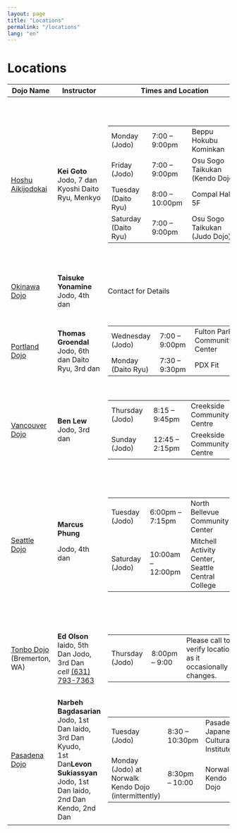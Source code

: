 ```yaml
---
layout: page
title: "Locations"
permalink: "/locations"
lang: "en"
---
```


<h1 class="entry-title">Locations</h1>
<table class="c-location-table">

<thead>
<tr>
<th>Dojo Name</th>
<th>Instructor</th>
<th>Times and Location</th>
<th>Cost</th>
<th>Notes</th>
</tr>
</thead>
<tbody>
<tr>
<td><a href="#contactUs">Hoshu Aikijodokai</a></td>
<td><strong>Kei Goto</strong> Jodo, 7 dan Kyoshi Daito Ryu, Menkyo</td>
<td>
<table>
<tbody>
<tr>
<td>Monday (Jodo)</td>
<td>7:00 – 9:00pm</td>
<td>Beppu Hokubu Kominkan</td>
</tr>
<tr>
<td>Friday (Jodo)</td>
<td>7:00 – 9:00pm</td>
<td>Osu Sogo Taikukan (Kendo Dojo)</td>
</tr>
<tr>
<td>Tuesday (Daito Ryu)</td>
<td>8:00 – 10:00pm</td>
<td>Compal Hall 5F</td>
</tr>
<tr>
<td>Saturday (Daito Ryu)</td>
<td>7:00 – 9:00pm</td>
<td>Osu Sogo Taikukan (Judo&nbsp;Dojo)</td>
</tr>
</tbody>
</table>
</td>
<td>5,000 yen per month for both or 3,000 yen for&nbsp;one art.</td>
<td>
<table>
<tbody>
<tr>
<td>
                <a href="https://www.google.com/maps/place/%E5%88%A5%E5%BA%9C%E5%B8%82%E5%8C%97%E9%83%A8%E5%9C%B0%E5%8C%BA%E5%85%AC%E6%B0%91%E9%A4%A8/@33.3197,131.4992996,15z/data=!4m2!3m1!1s0x0:0x6f4580d5ece24bbe">Beppu Hokubu Kominkan </a>6-54 Shoningahamacho, Beppu, Oita Prefecture 874-0023, Japan
              </td>
</tr>
<tr>
<td>
                <a href="https://www.google.com/maps/place/Osu+Sports+Park/@33.3198414,131.4380145,12z/data=!4m5!1m2!2m1!1z57eP5ZCI6YGL5YuV5YWs5ZyS!3m1!1s0x35469fb9644fc6ed:0xc16011fad11cdb51">Osu Sogo Taikukan </a>1 Aobamachi, Oita, Oita Prefecture 870-0908, Japan
              </td>
</tr>
<tr>
<td>
                <a href="https://www.google.com/maps/place/%E3%82%B3%E3%83%B3%E3%83%91%E3%83%AB%E3%83%9B%E3%83%BC%E3%83%AB/@33.2353682,131.6088859,17z/data=!3m1!4b1!4m2!3m1!1s0x35469f7aa735032f:0x117517ede5970536">Compal Hall Judo Dojo </a>1 Chome-5-38 Funaimachi, Oita, Oita Prefecture 870-0021, Japan
              </td>
</tr>
</tbody>
</table>
</td>
</tr>
<tr>
<td><a href="#contactUs">Okinawa Dojo</a></td>
<td><strong>Taisuke Yonamine</strong> Jodo, 4th dan</td>
<td>Contact for Details</td>
<td>Contact for Details</td>
<td>Naha, Okinawa, Japan Contact for Details</td>
</tr>
<tr>
<td><a href="#contactUs">Portland Dojo</a></td>
<td><strong>Thomas Groendal</strong> Jodo, 6th dan Daito Ryu, 3rd dan</td>
<td>
<table>
<tbody>
<tr>
<td>Wednesday (Jodo)</td>
<td>7:00 – 9:00pm</td>
<td>Fulton Park Community Center</td>
</tr>
<tr>
<td>Monday (Daito Ryu)</td>
<td>7:30 – 9:30pm</td>
<td>PDX Fit</td>
</tr>
</tbody>
</table>
</td>
<td>
        $50 per month inclusive<p></p>
<form action="https://www.paypal.com/cgi-bin/webscr?cmd=_s-xclick&amp;hosted_button_id=AXVY4CKK895N8" method="post" target="_top"><br>
          <a href="https://www.paypal.com/cgi-bin/webscr?cmd=_s-xclick&amp;hosted_button_id=AXVY4CKK895N8" target="_blank"><input alt="PayPal - The safer, easier way to pay online!" name="submit" src="https://www.paypalobjects.com/en_US/i/btn/btn_subscribeCC_LG.gif" type="image"></a><br>
          <img src="https://www.paypalobjects.com/en_US/i/scr/pixel.gif" alt="" width="1" height="1" border="0" scale="0"><br>
        </form>
</td>
<td>
        <a href="https://www.google.co.jp/maps/place/Fulton+Park+Community+Center/@45.4709182,-122.6789167,15z/data=!4m2!3m1!1s0x0:0xeb68d6fc5505a607">Fulton Park Community Center </a>68 SW Miles St, Portland, OR 97219, United States<br>
        <a href="https://www.facebook.com/PDXFit-1413771992226005/">PDX Fit </a>9212 SE Ramona St, Portland, Oregon 97266, United States
      </td>
</tr>
<tr>
<td><a href="#contactUs">Vancouver Dojo</a></td>
<td><strong>Ben Lew</strong> Jodo, 3rd dan</td>
<td>
<table>
<tbody>
<tr>
<td>Thursday (Jodo)</td>
<td>8:15 – 9:45pm</td>
<td>Creekside Community Centre</td>
</tr>
<tr>
<td>Sunday (Jodo)</td>
<td>12:45 – 2:15pm</td>
<td>Creekside Community Centre</td>
</tr>
</tbody>
</table>
</td>
<td>Jodo fees are $15 drop in; $100 per 2 month session</td>
<td>
        Jodo practice is at<br>
        <a href="https://www.google.co.jp/maps/place/Creekside+Community+Recreation+Centre/@49.2716855,-123.1054382,15z/data=!4m2!3m1!1s0x0:0xb9cf1a82159f6593">Creekside Community Centre</a><br>
        1 Athletes Way Vancouver, BC V5Y 0B1, Canada.
      </td>
</tr>
<tr>
<td><a href="#contactUs">Seattle Dojo</a></td>
<td>
<div><strong>Marcus Phung</strong></div>
<p>        Jodo, 4th dan
      </p></td>
<td>
<table>
<tbody>
<tr>
<td>Tuesday (Jodo)</td>
<td>6:00pm – 7:15pm</td>
<td>North Bellevue Community Center</td>
</tr>
<tr>
<td>Saturday (Jodo)</td>
<td>10:00am – 12:00pm</td>
<td>Mitchell Activity Center, Seattle Central College</td>
</tr>
</tbody>
</table>
</td>
<td>
        $50/month, $15 drop-in<p></p>
<form action="https://www.paypal.com/cgi-bin/webscr" method="post" target="_top">
<input type="hidden" name="cmd" value="_s-xclick"><br>
<input type="hidden" name="hosted_button_id" value="YV9RE5XFAN6KS"><br>
<input type="image" src="https://www.paypalobjects.com/en_US/i/btn/btn_subscribeCC_LG.gif" border="0" name="submit" alt="PayPal - The safer, easier way to pay online!"><br>
<img alt="" border="0" src="https://www.paypalobjects.com/en_US/i/scr/pixel.gif" width="1" height="1" scale="0"><br>
</form>
</td>
<td>
<div>
          <a href="https://www.google.co.jp/maps/place/4063+148th+Ave+NE,+Bellevue,+WA+98009,+USA/data=!4m2!3m1!1s0x54906d6b250f6d75:0x958575e40e2a19ca?sa=X&amp;ved=0CBwQ8gEwAGoVChMIj9q9gv30yAIVF-RjCh13lQMb">North Bellevue Community Center</a><br>
          (Craft Room)
        </div>
<p>        4063 148th Ave NE Bellevue, WA 98009, United States</p>
<div>
          <a href="https://www.google.co.jp/maps/place/Mitchell+Activity+Center/@47.6169992,-122.3225553,17z/data=!3m1!4b1!4m5!3m4!1s0x54906acd2615ba87:0x219d8fe390d08fc4!8m2!3d47.6169956!4d-122.3203666">Mitchell Activity Center</a><br>
          (Dance Studio), Seattle Central College
        </div>
<p>        1718 Broadway, Seattle, WA 98122, United States
      </p></td>
</tr>
<tr>
<td>
        <a href="http://swordsandsticks.com">Tonbo Dojo</a> (Bremerton, WA)
      </td>
<td>
        <strong>Ed Olson</strong><br>
        Iaido, 5th Dan Jodo, 3rd Dan<br>
        <i>cell</i> <a href="tel:16317937363">(631) 793-7363</a>
      </td>
<td>
<table>
<tbody>
<tr>
<td>Thursday (Jodo)</td>
<td>8:00pm – 9:00</td>
<td>
                Please call to verify location, as it occasionally changes.
              </td>
</tr>
</tbody>
</table>
</td>
<td>
        See the<br>
        <a href="http://swordsandsticks.com/schedule-and-fees">Tonbo Dojo site</a> for fees
      </td>
<td>
        <a href="https://www.google.ca/maps/place/130+Marion+Ave+N,+Bremerton,+WA+98312,+USA/@47.5642773,-122.6646213,17z/data=!3m1!4b1!4m8!1m2!2m1!1s130+Marion+Ave.+Bremerton,+WA+United+States!3m4!1s0x54903711d507db45:0xf1180247a4e65f2d!8m2!3d47.5642737!4d-122.6624273">Bremerton School Administration Building</a>, but sometimes at<br>
        <a href="https://www.google.ca/maps/place/Chico+Alliance+Church/@47.5985932,-122.710919,17z/data=!3m1!4b1!4m5!3m4!1s0x549030c4a1c1743f:0x9447b700de855291!8m2!3d47.5985932!4d-122.7087303">Chico Alliance Church, Chico</a>. Call us to verify our next training location.
      </td>
</tr>
<tr>
<td><a href="#contactUs">Pasadena Dojo</a></td>
<td>
        <strong>Narbeh Bagdasarian</strong> Jodo, 1st Dan Iaido, 3rd Dan Kyudo,<br>
        1st Dan<strong>Levon Sukiassyan</strong> Jodo, 1st Dan Iaido, 2nd Dan<br>
        Kendo, 2nd Dan
      </td>
<td>
<table>
<tbody>
<tr>
<td>Tuesday (Jodo)</td>
<td>8:30 – 10:30pm</td>
<td>Pasadena Japanese Cultural Institute</td>
</tr>
<tr>
<td>Monday (Jodo) at Norwalk Kendo Dojo (intermittently)</td>
<td>8:30pm – 10:00</td>
<td>Norwalk Kendo Dojo</td>
</tr>
</tbody>
</table>
</td>
<td>
        No cost if one is a member of AUSKF or Southern California Kendo<br>
        Federation
      </td>
<td>
<div>
          <a href="http://www.pjci.org/">Pasadena Japanese Cultural Institute</a>
        </div>
<p>        595 Lincoln Ave # 201 Pasadena, CA 91103, United States</p>
<p>        <a href="http://www.eanet.com/norwalk/">Norwalk Kendo Dojo</a><br>
        Southeast Japanese Community Center 14615 Gridley Road, Norwalk, CA<br>
        90650
      </p></td>
</tr>
</tbody>
</table>
<p>&nbsp;</p>

